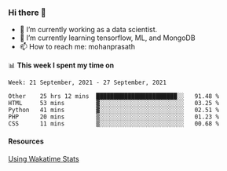 ### Hi there 👋

- 🔭 I’m currently working as a data scientist.
- 🌱 I’m currently learning tensorflow, ML, and MongoDB
- 📫 How to reach me: mohanprasath

📊 **This week I spent my time on**
<!--START_SECTION:waka-->
```text
Week: 21 September, 2021 - 27 September, 2021

Other    25 hrs 12 mins  ███████████████████████░░   91.48 % 
HTML     53 mins         ▓░░░░░░░░░░░░░░░░░░░░░░░░   03.25 % 
Python   41 mins         ▓░░░░░░░░░░░░░░░░░░░░░░░░   02.51 % 
PHP      20 mins         ▒░░░░░░░░░░░░░░░░░░░░░░░░   01.23 % 
CSS      11 mins         ▒░░░░░░░░░░░░░░░░░░░░░░░░   00.68 % 
```
<!--END_SECTION:waka-->

#### Resources
[Using Wakatime Stats](https://github.com/marketplace/actions/waka-readme)
